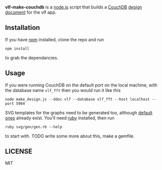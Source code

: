 **vlf-make-couchdb** is a [node.js](http://nodejs.org/) script that builds a [CouchDB](http://couchdb.apache.org/) [design document](http://guide.couchdb.org/draft/design.html) for the vlf app.

## Installation ##

If you have [npm](https://npmjs.org/) installed, clone the repo and run

```
npm install
```

to grab the dependancies.

## Usage ##

If you were running CouchDB on the default port on the local machine, with the database name `vlf_fft` then you would run it like this

```
node make_design.js --ddoc vlf --database vlf_fft --host localhost --port 5984
```

SVG templates for the graphs need to be generated too, although [default](svg/plot_em_template.svg) [ones](svg/plot_battery_template.svg) already exist.
You'll need [ruby](http://www.ruby-lang.org/) installed, then run

```
ruby svg/gen/gen.rb --help
```

to start with. TODO write some more about this, make a gemfile.

## LICENSE ###

MIT
